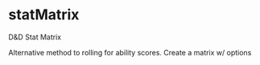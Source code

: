 # statMatrix
D&amp;D Stat Matrix

Alternative method to rolling for ability scores. Create a matrix w/ options
